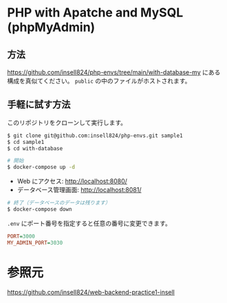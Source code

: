 # PHP with Apatche and MySQL (phpMyAdmin)

## 方法

<https://github.com/insell824/php-envs/tree/main/with-database-my> にある構成を真似てください。
`public` の中のファイルがホストされます。

## 手軽に試す方法

このリポジトリをクローンして実行します。

```bash
$ git clone git@github.com:insell824/php-envs.git sample1
$ cd sample1
$ cd with-database

# 開始
$ docker-compose up -d
```

- Web にアクセス: <http://localhost:8080/>
- データベース管理画面: <http://localhost:8081/>

```bash
# 終了（データベースのデータは残ります）
$ docker-compose down
```

`.env` にポート番号を指定すると任意の番号に変更できます。

```ini
PORT=3000
MY_ADMIN_PORT=3030
```

# 参照元

https://github.com/insell824/web-backend-practice1-insell
